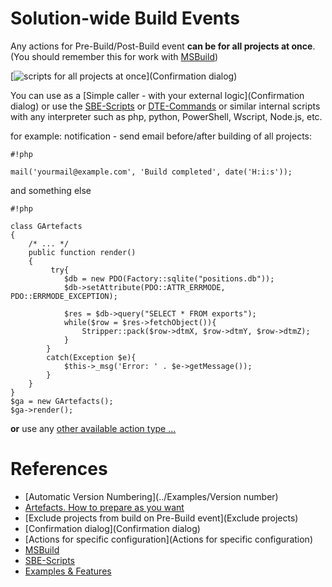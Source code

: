 # Solution-wide Build Events

Any actions for Pre-Build/Post-Build event **can be for all projects at once**. (You should remember this for work with [MSBuild](../Scripts_&_Commands/MSBuild))

[![scripts for all projects at once](https://bytebucket.org/3F/vssolutionbuildevent/wiki/Resources/examples/obsolete/vbs_ext.jpg)](Confirmation dialog)

You can use as a [Simple caller - with your external logic](Confirmation dialog) or use the [SBE-Scripts](../Scripts_&_Commands/SBE-Scripts) or [DTE-Commands](../Scripts_&_Commands/DTE-Commands) or similar internal scripts with any interpreter such as php, python, PowerShell, Wscript, Node.js, etc.

for example: notification - send email before/after building of all projects:

```
#!php

mail('yourmail@example.com', 'Build completed', date('H:i:s'));
```

and something else

```
#!php

class GArtefacts 
{ 
    /* ... */   
    public function render() 
    { 
         try{ 
            $db = new PDO(Factory::sqlite("positions.db")); 
            $db->setAttribute(PDO::ATTR_ERRMODE, PDO::ERRMODE_EXCEPTION); 
 
            $res = $db->query("SELECT * FROM exports"); 
            while($row = $res->fetchObject()){ 
                Stripper::pack($row->dtmX, $row->dtmY, $row->dtmZ); 
            } 
        } 
        catch(Exception $e){ 
            $this->_msg('Error: ' . $e->getMessage()); 
        } 
    } 
} 
$ga = new GArtefacts(); 
$ga->render();
```

**or** use any [other available action type ...](../Home)

# References

* [Automatic Version Numbering](../Examples/Version number)
* [Artefacts. How to prepare as you want](../Examples/Artefacts)
* [Exclude projects from build on Pre-Build event](Exclude projects)
* [Confirmation dialog](Confirmation dialog)
* [Actions for specific configuration](Actions for specific configuration)
* [MSBuild](../Scripts_&_Commands/MSBuild)
* [SBE-Scripts](../Scripts_&_Commands/SBE-Scripts)
* [Examples & Features](../Examples)